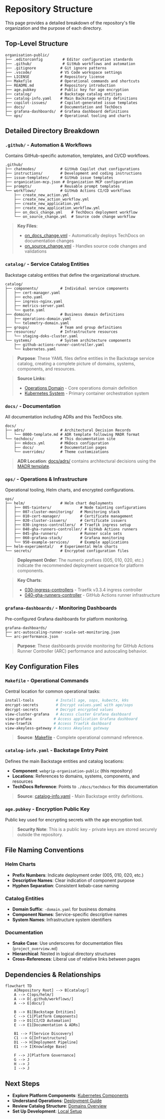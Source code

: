 # Repository Structure

This page provides a detailed breakdown of the repository's file organization and the purpose of each directory.

## Top-Level Structure

```
organisation-public/
├── .editorconfig         # Editor configuration standards
├── .github/              # GitHub workflows and automation
├── .gitignore           # Git ignore patterns
├── .vscode/             # VS Code workspace settings
├── LICENSE              # Repository license
├── Makefile             # Operational commands and shortcuts
├── README.md            # Repository introduction
├── age.pubkey           # Public key for age encryption
├── catalog/             # Backstage catalog entities
├── catalog-info.yaml    # Main Backstage entity definitions
├── copilot-issues/      # Copilot-generated issue templates
├── docs/                # Documentation and TechDocs
├── grafana-dashboards/  # Grafana dashboard definitions
└── ops/                 # Operational tooling and charts
```

## Detailed Directory Breakdown

### `.github/` - Automation & Workflows

Contains GitHub-specific automation, templates, and CI/CD workflows.

```
.github/
├── chatmodes/           # GitHub Copilot chat configurations  
├── instructions/        # Development and coding instructions
├── issue-templates/     # GitHub issue templates
├── organication-mcp.json # Organization MCP configuration
├── prompts/             # Reusable prompt templates
└── workflows/           # GitHub Actions CI/CD workflows
    ├── create_new_action.yml
    ├── create_new_action_workflow.yml  
    ├── create_new_application.yml
    ├── create_new_application_workflow.yml
    ├── on_docs_change.yml    # TechDocs deployment workflow
    └── on_source_change.yml  # Source code change workflow
```

> **Key Files**: 
> - [on_docs_change.yml](../../.github/workflows/on_docs_change.yml) - Automatically deploys TechDocs on documentation changes
> - [on_source_change.yml](../../.github/workflows/on_source_change.yml) - Handles source code changes and validations

### `catalog/` - Service Catalog Entities

Backstage catalog entities that define the organizational structure.

```
catalog/
├── components/          # Individual service components
│   ├── cert-manager.yaml
│   ├── echo.yaml
│   ├── ingress-nginx.yaml
│   ├── metrics-server.yaml
│   └── quote.yaml
├── domains/             # Business domain definitions  
│   ├── operations-domain.yaml
│   └── telemetry-domain.yaml
├── groups/              # Team and group definitions
├── resources/           # Infrastructure resources
│   └── staging-doks-cluster.yaml
└── systems/             # System architecture components
    ├── github-actions-runner-controller.yaml
    └── kubernetes.yaml
```

> **Purpose**: These YAML files define entities in the Backstage service catalog, creating a complete picture of domains, systems, components, and resources.

> **Source Links**: 
> - [Operations Domain](../../catalog/domains/operations-domain.yaml) - Core operations domain definition
> - [Kubernetes System](../../catalog/systems/kubernetes.yaml) - Primary container orchestration system

### `docs/` - Documentation

All documentation including ADRs and this TechDocs site.

```
docs/
├── adrs/                # Architectural Decision Records
│   └── 0000-template.md # ADR template following MADR format
└── techdocs/            # This documentation site
    ├── mkdocs.yml       # MkDocs configuration
    ├── docs/            # Documentation pages
    └── overrides/       # Theme customizations
```

> **ADR Location**: [docs/adrs/](../../docs/adrs/) contains architectural decisions using the [MADR template](../../docs/adrs/0000-template.md).

### `ops/` - Operations & Infrastructure

Operational tooling, Helm charts, and encrypted configurations.

```
ops/
├── helm/                # Helm chart deployments
│   ├── 005-tainters/             # Node tainting configurations
│   ├── 007-cluster-monitoring/   # Monitoring stack
│   ├── 010-cert-manager/         # Certificate management
│   ├── 020-cluster-issuers/      # Certificate issuers
│   ├── 030-ingress-controllers/  # Traefik ingress setup
│   ├── 040-gha-runners-controller/ # GitHub Actions runners
│   ├── 045-gha-runners/          # Runner scale sets
│   ├── 060-grafana-stack/        # Grafana monitoring
│   └── 950-example-services/     # Example applications
├── helm-experimental/   # Experimental Helm charts
└── secrets/             # Encrypted configuration files
```

> **Deployment Order**: The numeric prefixes (005, 010, 020, etc.) indicate the recommended deployment sequence for platform components.

> **Key Charts**:
> - [030-ingress-controllers](../../ops/helm/030-ingress-controllers/) - Traefik v3.3.4 ingress controller
> - [040-gha-runners-controller](../../ops/helm/040-gha-runners-controller/) - GitHub Actions runner infrastructure

### `grafana-dashboards/` - Monitoring Dashboards

Pre-configured Grafana dashboards for platform monitoring.

```
grafana-dashboards/
├── arc-autoscaling-runner-scale-set-monitoring.json
└── arc-performance.json
```

> **Purpose**: These dashboards provide monitoring for GitHub Actions Runner Controller (ARC) performance and autoscaling behavior.

## Key Configuration Files

### `Makefile` - Operational Commands

Central location for common operational tasks:

```makefile
install-tools          # Install age, sops, kubectx, k9s
encrypt-secrets        # Encrypt values.yaml with age/sops  
decrypt-secrets        # Decrypt encrypted values
view-cluster-grafana   # Access cluster Grafana dashboard
view-grafana          # Access application Grafana dashboard  
view-traefik          # Access Traefik dashboard
view-akeyless-gateway # Access Akeyless gateway
```

> **Source**: [Makefile](../../Makefile) - Complete operational command reference.

### `catalog-info.yaml` - Backstage Entry Point

Defines the main Backstage entities and catalog locations:

- **Component**: `webgrip-organisation-public` (this repository)
- **Locations**: References to domains, systems, components, and resources
- **TechDocs Reference**: Points to `./docs/techdocs` for this documentation

> **Source**: [catalog-info.yaml](../../catalog-info.yaml) - Main Backstage entity definitions.

### `age.pubkey` - Encryption Public Key

Public key used for encrypting secrets with the age encryption tool.

> **Security Note**: This is a public key - private keys are stored securely outside the repository.

## File Naming Conventions

### Helm Charts
- **Prefix Numbers**: Indicate deployment order (005, 010, 020, etc.)
- **Descriptive Names**: Clear indication of component purpose
- **Hyphen Separation**: Consistent kebab-case naming

### Catalog Entities  
- **Domain Suffix**: `-domain.yaml` for business domains
- **Component Names**: Service-specific descriptive names
- **System Names**: Infrastructure system identifiers

### Documentation
- **Snake Case**: Use underscores for documentation files (`project_overview.md`)
- **Hierarchical**: Nested in logical directory structures
- **Cross-References**: Liberal use of relative links between pages

## Dependencies & Relationships

```mermaid
flowchart TD
    A[Repository Root] --> B[catalog/]
    A --> C[ops/helm/]
    A --> D[.github/workflows/]
    A --> E[docs/]
    
    B --> B1[Backstage Entities]
    C --> C1[Platform Components]
    D --> D1[CI/CD Automation]
    E --> E1[Documentation & ADRs]
    
    B1 --> F[Service Discovery]
    C1 --> G[Infrastructure]
    D1 --> H[Deployment Pipeline]
    E1 --> I[Knowledge Base]
    
    F --> J[Platform Governance]
    G --> J
    H --> J  
    I --> J
```

## Next Steps

- **Explore Platform Components**: [Kubernetes Components](../platform/kubernetes_components.md)
- **Understand Operations**: [Deployment Guide](../operations/deployment_guide.md)
- **Review Catalog Structure**: [Domains Overview](../catalog/domains.md)
- **Set Up Development**: [Local Setup](../development/local_setup.md)